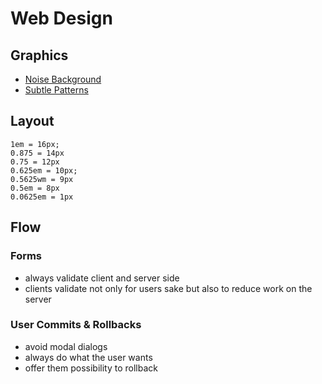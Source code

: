 # Web Design #

## Graphics ##

- [Noise Background](http://rappdaniel.com/noisy/)
- [Subtle Patterns](http://subtlepatterns.com/)

## Layout ##

    1em = 16px;
    0.875 = 14px
    0.75 = 12px
    0.625em = 10px;
    0.5625wm = 9px
    0.5em = 8px
    0.0625em = 1px

## Flow ##

### Forms ###

- always validate client and server side
- clients validate not only for users sake but also to reduce work on the server

### User Commits & Rollbacks ###

- avoid modal dialogs
- always do what the user wants
- offer them possibility to rollback
